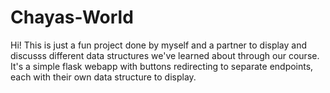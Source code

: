 # Chayas-World
Hi! This is just a fun project done by myself and a partner to display and discusss different data structures we've learned about through our course. 
It's a simple flask webapp with buttons redirecting to separate endpoints, each with their own data structure to display. 
